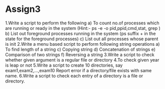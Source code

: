 # Assign3

1.Write a script to perform the following
a) To count no.of processes which are running or ready in the system (Hint:- ps -e
-o pid,ppid,cmd,stat, grep )
b) List out foreground processes running in the system (ps suffix + in the state for
the foreground processes)
c) List out all processes whose parent is init
2.Write a menu based script to perform following string operations
a) To find length of a string
c) Copying string
d) Concatenation of strings
e) Comparison of two strings
f) Reversing a string
3.Write a script to check whether given argument is a regular file or directory
4.To check given year is leap or not
5.Write a script to create 10 directories, say exam1,exam2,...,exam10 Report
error if a directory/file exists with same name.
6.Write a script to check each entry of a directory is a file or directory.
